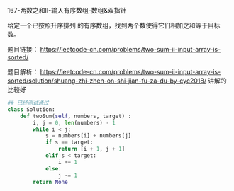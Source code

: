 167-两数之和II-输入有序数组-数组&双指针


给定一个已按照升序排列 的有序数组，找到两个数使得它们相加之和等于目标数。

题目链接：
https://leetcode-cn.com/problems/two-sum-ii-input-array-is-sorted/

题目解析：
https://leetcode-cn.com/problems/two-sum-ii-input-array-is-sorted/solution/shuang-zhi-zhen-on-shi-jian-fu-za-du-by-cyc2018/
讲解的比较好

```python
## 已经测试通过
class Solution:
    def twoSum(self, numbers, target) :
        i, j = 0, len(numbers) - 1
        while i < j:
            s = numbers[i] + numbers[j]
            if s == target:
                return [i + 1, j + 1]
            elif s < target:
                i += 1
            else:
                j -= 1
        return None

```